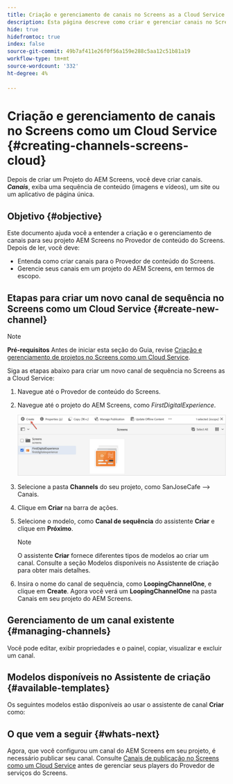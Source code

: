 ```yaml
---
title: Criação e gerenciamento de canais no Screens as a Cloud Service
description: Esta página descreve como criar e gerenciar canais no Screens as a Cloud Service.
hide: true
hidefromtoc: true
index: false
source-git-commit: 49b7af411e26f0f56a159e288c5aa12c51b81a19
workflow-type: tm+mt
source-wordcount: '332'
ht-degree: 4%

---
```



# Criação e gerenciamento de canais no Screens como um Cloud Service {#creating-channels-screens-cloud}

Depois de criar um Projeto do AEM Screens, você deve criar canais.
***Canais***, exiba uma sequência de conteúdo (imagens e vídeos), um site ou um aplicativo de página única.

## Objetivo {#objective}

Este documento ajuda você a entender a criação e o gerenciamento de canais para seu projeto AEM Screens no Provedor de conteúdo do Screens. Depois de ler, você deve:

* Entenda como criar canais para o Provedor de conteúdo do Screens.
* Gerencie seus canais em um projeto do AEM Screens, em termos de escopo.

## Etapas para criar um novo canal de sequência no Screens como um Cloud Service {#create-new-channel}

>[!NOTE]
>**Pré-requisitos**
>Antes de iniciar esta seção do Guia, revise [Criação e gerenciamento de projetos no Screens como um Cloud Service](/help/screens-cloud/creating-content/creating-projects-screens-cloud.md).

Siga as etapas abaixo para criar um novo canal de sequência no Screens as a Cloud Service:

1. Navegue até o Provedor de conteúdo do Screens.

1. Navegue até o projeto do AEM Screens, como *FirstDigitalExperience*.

   ![](/help/screens-cloud/assets/create-content/create-channel1.png)

1. Selecione a pasta **Channels** do seu projeto, como SanJoseCafe —> Canais.
1. Clique em **Criar** na barra de ações.
1. Selecione o modelo, como **Canal de sequência** do assistente **Criar** e clique em **Próximo**.

   >[!NOTE]
   > O assistente **Criar** fornece diferentes tipos de modelos ao criar um canal. Consulte a seção Modelos disponíveis no Assistente de criação para obter mais detalhes.

1. Insira o nome do canal de sequência, como **LoopingChannelOne**, e clique em **Create**.
Agora você verá um **LoopingChannelOne** na pasta Canais em seu projeto do AEM Screens.

## Gerenciamento de um canal existente {#managing-channels}

Você pode editar, exibir propriedades e o painel, copiar, visualizar e excluir um canal.

## Modelos disponíveis no Assistente de criação {#available-templates}

Os seguintes modelos estão disponíveis ao usar o assistente de canal **Criar** como:

## O que vem a seguir {#whats-next}

Agora, que você configurou um canal do AEM Screens em seu projeto, é necessário publicar seu canal. Consulte [Canais de publicação no Screens como um Cloud Service](/help/screens-cloud/creating-content/manage-publish.md) antes de gerenciar seus players do Provedor de serviços do Screens.